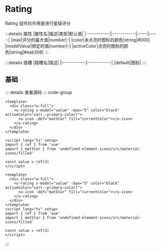 <!-- import -->
<script setup>
import Basic from '../examples/rating/01.basic.vue'
</script>
<!-- import -->

# Rating

Rating 组件的作用是进行星级评分

:::details 属性
|属性名|描述|类型|默认值|
|:-----------:|:-----------:|:----:|:----:|
|max|评分的最大值|number|-|
|color|未点亮时图标的颜色|string|#000|
|modelValue|绑定的值|number|-|
|activeColor|点亮时图标的颜色|string|#eab308|
:::

:::details 插槽
|插槽名|描述|
|:-----------:|:-----------:|
|default|图标|
:::

## 基础

<!-- component -->
<Basic></Basic>
::: details 查看源码
::: code-group
```vue [template]
<template>
  <div class="w-full">
    <u-rating v-model="value" :max="5" color="black" activeColor="var(--primary-color)">
      <u-icon :def="matStar" fill="currentColor"></u-icon>
    </u-rating>
  </div>
</template>
```

```vue [script]
<script lang="ts" setup>
import { ref } from 'vue'
import { matStar } from 'undefined-element-icons/src/material-icons/filled'

const value = ref(3)
</script>
```

```vue [all]
<template>
  <div class="w-full">
    <u-rating v-model="value" :max="5" color="black" activeColor="var(--primary-color)">
      <u-icon :def="matStar" fill="currentColor"></u-icon>
    </u-rating>
  </div>
</template>
<script lang="ts" setup>
import { ref } from 'vue'
import { matStar } from 'undefined-element-icons/src/material-icons/filled'

const value = ref(3)
</script>

```

:::
<!-- component -->
